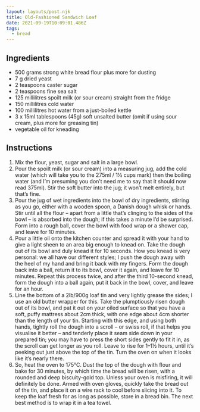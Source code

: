```yaml
---
layout: layouts/post.njk
title: Old-Fashioned Sandwich Loaf
date: 2021-09-19T10:09:01.486Z
tags:
  - bread
---
```

## Ingredients

* 500 grams strong white bread flour plus more for dusting
* 7 g dried yeast
* 2 teaspoons caster sugar
* 2 teaspoons fine sea salt
* 125 millilitres spoilt milk (or sour cream) straight from the fridge
* 150 millilitres cold water
* 100 millilitres hot water from a just-boiled kettle
* 3 x 15ml tablespoons (45g) soft unsalted butter (omit if using sour cream, plus more for greasing tin)
* vegetable oil for kneading

## Instructions

1. Mix the flour, yeast, sugar and salt in a large bowl.
2. Pour the spoilt milk (or sour cream) into a measuring jug, add the cold water (which will take you to the 275ml / 1½ cups mark) then the boiling water (and I’m presuming you don’t need me to say that it should now read 375ml). Stir the soft butter into the jug; it won’t melt entirely, but that’s fine.
3. Pour the jug of wet ingredients into the bowl of dry ingredients, stirring as you go, either with a wooden spoon, a Danish dough whisk or hands. Stir until all the flour – apart from a little that’s clinging to the sides of the bowl – is absorbed into the dough; if this takes a minute I’d be surprised. Form into a rough ball, cover the bowl with food wrap or a shower cap, and leave for 10 minutes.
4. Pour a little oil onto the kitchen counter and spread it with your hand to give a light sheen to an area big enough to knead on. Take the dough out of its bowl and duly knead it for 10 seconds. How you knead is very personal: we all have our different styles; I push the dough away with the heel of my hand and bring it back with my fingers. Form the dough back into a ball, return it to its bowl, cover it again, and leave for 10 minutes. Repeat this process twice, and after the third 10-second knead, form the dough into a ball again, put it back in the bowl, cover, and leave for an hour.
5. Line the bottom of a 2lb/900g loaf tin and very lightly grease the sides; I use an old butter wrapper for this. Take the plumptiously risen dough out of its bowl, and pat it out on your oiled surface so that you have a soft, puffy mattress about 2cm thick, with one edge about 4cm shorter than the length of your tin. Starting with this edge, and using both hands, tightly roll the dough into a scroll – or swiss roll, if that helps you visualise it better – and tenderly place it seam side down in your prepared tin; you may have to press the short sides gently to fit it in, as the scroll can get longer as you roll. Leave to rise for 1–1½ hours, until it’s peeking out just above the top of the tin. Turn the oven on when it looks like it’s nearly there.
6. So, heat the oven to 175℃. Dust the top of the dough with flour and bake for 30 minutes, by which time the bread will be risen, with a rounded and deep biscuity-gold top. Unless your oven is misfiring, it will definitely be done. Armed with oven gloves, quickly take the bread out of the tin, and place it on a wire rack to cool before slicing into it. To keep the loaf fresh for as long as possible, store in a bread bin. The next best method is to wrap it in a tea towel.